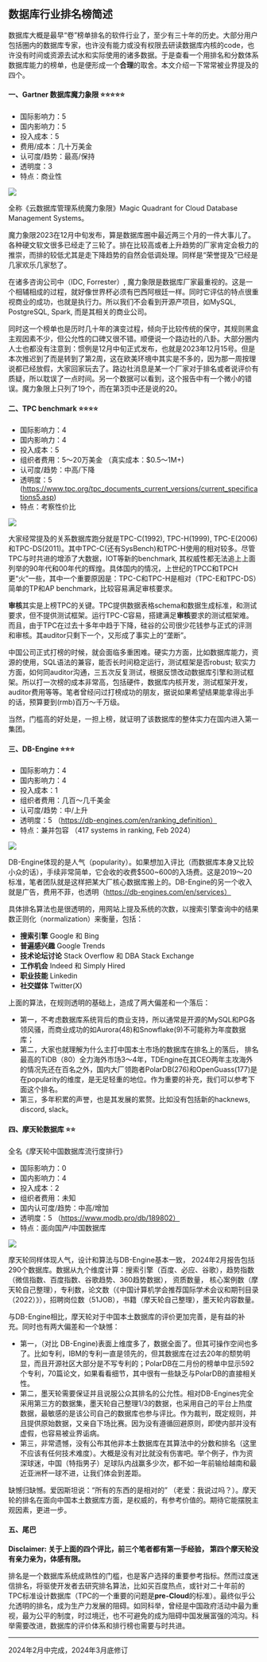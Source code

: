 ## 数据库行业排名榜简述

数据库大概是最早“卷”榜单排名的软件行业了，至少有三十年的历史。大部分用户包括圈内的数据库专家，也许没有能力或没有权限去研读数据库内核的code，也许没有时间或资源去试水和实际使用的诸多数据。于是查看一个用排名和分数体系数据库能力的榜单，也是便形成一个**合理**的取舍。本文介绍一下常常被业界提及的四个。

#### 一、Gartner 数据库魔力象限  ⭐⭐⭐⭐⭐

* 国际影响力：5
* 国内影响力：5
* 投入成本：5
* 费用/成本：几十万美金
* 认可度/趋势：最高/保持
* 透明度：3
* 特点：商业性

![](./images/Gartner.png)

全称《云数据库管理系统魔力象限》Magic Quadrant for Cloud Database Management Systems。

魔力象限2023在12月中旬发布，算是数据库圈中最近两三个月的一件大事儿了。各种硬文软文很多已经走了三轮了。排在比较高或者上升趋势的厂家肯定会极力的推崇，而排的较低尤其是走下降趋势的自然会低调处理。同样是“荣誉提及”已经是几家欢乐几家愁了。

在诸多咨询公司中（IDC, Forrester）, 魔力象限是数据库厂家最重视的。这是一个相辅相成的过程，就好像世界杯必须有巴西阿根廷一样。同时它评估的特点很重视商业的成功，也就是执行力。所以我们不会看到开源产项目，如MySQL, PostgreSQL, Spark, 而是其相关的商业公司。

同时这一个榜单也是历时几十年的演变过程，倾向于比较传统的保守，其规则黑盒主观因素不少，但公允性的口碑又很不错。顺便说一个路边社的八卦。大部分圈内人士也都没有注意到：惯例是12月中旬正式发布，也就是2023年12月15号。但是本次推迟到了而是转到了第2周，这在欧美环境中其实是不多的，因为那一周按理说都已经放假，大家回家玩去了。路边社消息是某一个厂家对于排名或者说评价有质疑，所以耽误了一点时间。另一个数据可以看到，这个报告中有一个微小的错误。魔力象限上只列了19个，而在第3页中还是说的20。



#### 二、TPC benchmark  ⭐⭐⭐⭐
* 国际影响力：4
* 国内影响力：4
* 投入成本：5
* 组织者费用：5～20万美金 （真实成本：$0.5～1M+)
* 认可度/趋势：中高/下降
* 透明度：5 (https://www.tpc.org/tpc_documents_current_versions/current_specifications5.asp)
* 特点：考察性价比

![](./images/TPC-reg.gif)

大家经常提及的关系数据库跑分就是TPC-C(1992), TPC-H(1999), TPC-E(2006)和TPC-DS(2011)。其中TPC-C(还有SysBench)和TPC-H使用的相对较多。尽管TPC与时共进的增添了大数据，IOT等新的benchmark, 其权威性都无法追上上面列举的90年代和00年代的辉煌。具体国内的情况，上世纪的TPCC和TPCH更“火”一些，其中一个重要原因是：TPC-C和TPC-H是相对（TPC-E和TPC-DS）简单的TP和AP benchmark，比较容易满足审核要求。

**审核**其实是上榜TPC的关键。TPC提供数据表格schema和数据生成标准，和测试要求，但不提供测试框架。运行TPC-C容易，搭建满足**审核**要求的测试框架难。而且，由于TPC在过去十多年中趋于下降，硅谷的公司很少花钱参与正式的评测和审核。其auditor只剩下一个，又形成了事实上的“垄断”。

中国公司正式打榜的时候，就会面临多重困难。硬实力方面，比如数据库能力，资源的使用，SQL语法的兼容，能否长时间稳定运行，测试框架是否robust; 软实力方面，如何同auditor沟通，三五次反复测试，根据反馈改动数据库引擎和测试框架。所以打一次榜的成本非常高，包括硬件，数据库内核开发，测试框架开发，auditor费用等等。笔者曾经问过打榜成功的朋友，据说如果希望结果能拿得出手的话，预算要到(rmb)百万～千万级。

当然，门槛高的好处是，一担上榜，就证明了该数据库的整体实力在国内进入第一集团。


#### 三、DB-Engine  ⭐⭐⭐
* 国际影响力：4
* 国内影响力：4
* 投入成本：1
* 组织者费用：几百～几千美金
* 认可度/趋势：中/上升
* 透明度：5 （https://db-engines.com/en/ranking_definition）
* 特点：兼并包容 （417 systems in ranking, Feb 2024）

![](./images/db-engines.png)

DB-Engine体现的是人气（popularity）。如果想加入评比（而数据库本身又比较小众的话），手续非常简单，它会收的收费$500~600的入场费。这是2019～20标准，笔者团队就是这样把某大厂核心数据库搬上的。DB-Engine的另一个收入就是广告，费用不菲，也透明（https://db-engines.com/en/services）

具体排名算法也是很透明的，用网站上提及系统的次数，以搜索引擎查询中的结果数正则化（normalization）来衡量，包括： 

*  **搜索引擎** Google 和 Bing
* **普遍感兴趣** Google Trends 
* **技术论坛讨论** Stack Overflow 和 DBA Stack Exchange
* **工作机会** Indeed 和 Simply Hired
* **职业技能** Linkedin 
* **社交媒体** Twitter(X) 

上面的算法，在规则透明的基础上，造成了两大偏差和一个落后：

* 第一，不考虑数据库系统背后的商业支持，所以通常是开源的MySQL和PG各领风骚，而商业成功的如Aurora(48)和Snowflake(9)不可能称为年度数据库；
* 第二，大家也就理解为什么主打中国本土市场的数据库在排名上的落后， 排名最高的TiDB（80）全力海外市场3～4年，TDEngine在其CEO两年主攻海外的情况先还在百名之外，国内大厂领跑者PolarDB(276)和OpenGuass(177)是在popularity的维度，是无足轻重的地位。作为重要的补充，我们可以参考下面这个排名。
* 第三，多年积累的声誉，也是其发展的累赘。比如没有包括新的hacknews, discord, slack。




#### 四、摩天轮数据库 ⭐⭐ 
全名《摩天轮中国数据库流行度排行》

* 国际影响力：0
* 国内影响力：4
* 投入成本：2
* 组织者费用：未知
* 国内认可度/趋势：中高/增加
* 透明度：5 （https://www.modb.pro/db/189802）
* 特点：面向国产/中国数据库 

![](./images/Modblogo.png)

摩天轮同样体现人气，设计和算法与DB-Engine基本一致， 2024年2月报告包括290个数据库。数据从九个维度计算：搜索引擎（百度、必应、谷歌），趋势指数（微信指数、百度指数、谷歌趋势、360趋势数据）， 资质数量， 核心案例数（摩天轮自己整理），专利数，论文数（《中国计算机学会推荐国际学术会议和期刊目录（2022）》），招聘岗位数（51JOB），书籍（摩天轮自己整理），墨天轮内容数量。

与DB-Engine相比，摩天轮对于中国本土数据库的评价更加完善，是有益的补充。同时也有两大偏差和一个缺憾：

* 第一，（对比 DB-Engine)表面上维度多了，数据全面了。但其可操作空间也多了。比如专利，IBM的专利一直是领先的，但其数据库在过去20年的颓势明显，而且开源社区大部分是不写专利的；PolarDB在二月份的榜单中显示592个专利，70篇论文，如果看看细节，其中很有一些缺乏与PolarDB的直接相关性。
* 第二，墨天轮需要保证并且说服公众其排名的公允性。相对DB-Engines完全采用第三方的数据集，墨天轮自己整理1/3的数据，也采用自己的平台上热度数据，最敏感的是该公司自己的数据库也参与评比。作为裁判，既定规则，并且提供原始数据，又亲自下场比赛。因为没有遵循回避原则，即使内部并没有虚假，也容易被业界诟病。
* 第三，非常遗憾，没有公布其他非本土数据库在其算法中的分数和排名（这里不应该有任何技术难度）。大概是没有对比就没有伤害吧。举个例子，作为资深球迷，中国（特指男子）足球队内战赢多少次，都不如一年前输给越南和最近亚洲杯一球不进，让我们体会到差距。


缺憾归缺憾。爱因斯坦说：“所有的东西的是相对的” （老爱：我说过吗？）。摩天轮的排名在面向中国本土数据库方面，是权威的，有参考价值的。期待它能摆脱主观因素，更进一步。




#### 五、尾巴

**Disclaimer: 关于上面的四个评比，前三个笔者都有第一手经验， 第四个摩天轮没有亲力亲为，体感有限。**

排名是一个数据库系统成熟性的门槛，也是客户选择的重要参考指标。然而过度迷信排名，将驱使开发者去研究排名算法，比如买百度热点，或针对二十年前的TPC标准设计数据库（TPC的一个重要的问题是**pre-Cloud**的标准）。最终似乎公允透明的排名，成为生产力发展的阻碍。如同科举，曾经是中国政府活动中最为重视，最为公平的制度，时过境迁，也不可避免的成为阻碍中国发展富强的鸿沟。科举需要改进，数据库的评价体系和排行榜也需要与时共进。

---

2024年2月中完成，2024年3月底修订
